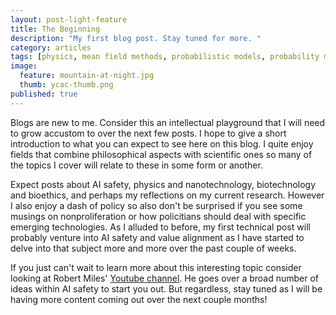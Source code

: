 ```yaml
---
layout: post-light-feature
title: The Beginning
description: "My first blog post. Stay tuned for more. "
category: articles
tags: [physics, mean field methods, probabilistic models, probability models, ising models, exponential families, variational inference, autoencoder, neural networks, graphical models, inference, deep learning, machine learning]
image:
  feature: mountain-at-night.jpg
  thumb: ycac-thumb.png
published: true
---
```


Blogs are new to me. Consider this an intellectual playground that I will need to grow accustom to over the next few posts. I hope to give a short introduction to what you can expect to see here on this blog.  I quite enjoy fields that combine philosophical aspects with scientific ones so many of the topics I cover will relate to these in some form or another.  

Expect posts about AI safety, physics and nanotechnology, biotechnology and bioethics, and perhaps my reflections on my current research. However I also enjoy a dash of policy so also don't be surprised if you see some musings on nonproliferation or how policitians should deal with specific emerging technologies. As I alluded to before, my first technical post will probably venture into AI safety and value alignment as I have started to delve into that subject more and more over the past couple of weeks.  

If you just can't wait to learn more about this interesting topic consider looking at Robert Miles' [Youtube channel](https://www.youtube.com/channel/UCLB7AzTwc6VFZrBsO2ucBMg/featured). He goes over a broad number of ideas within AI safety to start you out. But regardless, stay tuned as I will be having more content coming out over the next couple months!
